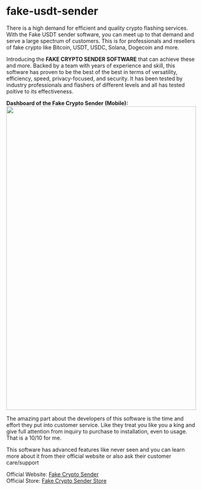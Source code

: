 # fake-usdt-sender

There is a high demand for efficient and quality crypto flashing services. With the Fake USDT sender software, you can meet up to that demand and serve a large spectrum of customers. This is for professionals and resellers of fake crypto like Bitcoin, USDT, USDC, Solana, Dogecoin and more. 

Introducing the **FAKE CRYPTO SENDER SOFTWARE** that can achieve these and more. Backed by a team with years of experience and skill, this software has proven to be the best of the best in terms of versatility, efficiency, speed, privacy-focused, and security. It has been tested by industry professionals and flashers of different levels and all has tested poitive to its effectiveness.  


**Dashboard of the Fake Crypto Sender (Mobile):**  
<img src="https://github.com/user-attachments/assets/2dd2abbe-33cc-429c-9812-a70ee257721c" width="500" height="800">

The amazing part about the developers of this software is the time and effort they put into customer service. Like they treat you like you a king and give full attention from inquiry to purchase to installation, even to usage. That is a 10/10 for me.

This software has advanced features like never seen and you can learn more about it from their official website or also ask their customer care/support

Official Website: [Fake Crypto Sender](https://fakecryptosender.com)  
Official Store: [Fake Crypto Sender Store](https://fakecryptosender.com/dark-store)
